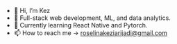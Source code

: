 - 👋 Hi, I’m Kez 
- 👀 Full-stack web development, ML, and data analytics.
- 🌱 Currently learning React Native and Pytorch.
- 📫 How to reach me -> roselinakeziarijadi@gmail.com

<!---
jasukej/jasukej is a ✨ special ✨ repository because its `README.md` (this file) appears on your GitHub profile.
You can click the Preview link to take a look at your changes.
--->
